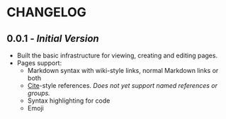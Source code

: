 # CHANGELOG

## 0.0.1 - *Initial Version*

* Built the basic infrastructure for viewing, creating and editing pages.
* Pages support:
    * Markdown syntax with wiki-style links, normal Markdown links or both
    * [Cite](http://www.mediawiki.org/wiki/Extension:Cite/Cite.php)-style references.  *Does not yet support named references or groups.*
    * Syntax highlighting for code
    * Emoji
